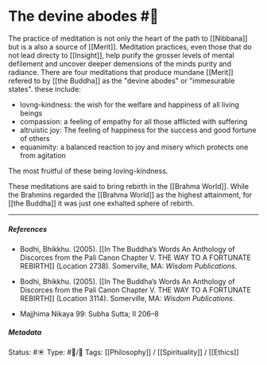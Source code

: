 # The devine abodes #🧠 

The practice of meditation is not only the heart of the path to [[Nibbana]] but is a also a source of [[Merit]]. Meditation practices, even those that do not lead directy to [[Insight]], help purify the grosser levels of mental defilement and uncover deeper demensions of the minds purity and radiance. There are four meditations that produce mundane [[Merit]] refered to by [[the Buddha]] as the "devine abodes" or "immesurable states". these include:

- lovng-kindness: the wish for the welfare and happiness of all living beings
- compassion: a feeling of empathy for all those afflicted with suffering
- altruistic joy: The feeling of happiness for the success and good fortune of others
- equanimity: a balanced reaction to joy and misery which protects one from agitation

The most fruitful of these being loving-kindness. 

These meditations are said to bring rebirth in the [[Brahma World]]. While the Brahmins regarded the [[Brahma World]] as the highest attainment, for [[the Buddha]] it was just one exhalted sphere of rebirth.

___

##### References

- Bodhi, Bhikkhu. (2005). [[In The Buddha’s Words An Anthology of Discorces from the Pali Canon Chapter V. THE WAY TO A FORTUNATE REBIRTH]] (Location 2738). Somerville, MA: _Wisdom Publications_.

- Bodhi, Bhikkhu. (2005). [[In The Buddha’s Words An Anthology of Discorces from the Pali Canon Chapter V. THE WAY TO A FORTUNATE REBIRTH]] (Location 3114). Somerville, MA: _Wisdom Publications_. 

- Majjhima Nikaya 99: Subha Sutta; II 206–8

##### Metadata
Status: #☀️ 
Type: #🔵/🔵 
Tags: [[Philosophy]] / [[Spirituality]] / [[Ethics]]